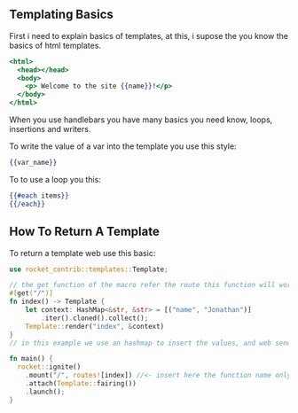 ## Templating Basics

First i need to explain basics of templates, at this, i supose the you know the basics of html templates.

```hbs
<html>
  <head></head>
  <body>
    <p> Welcome to the site {{name}}!</p>
  </body>
</html>
```

When you use handlebars you have many basics you need know, loops, insertions and writers.

To write the value of a var into the template you use this style:
```hbs
{{var_name}}
```

To to use a loop you this:
```hbs
{{#each items}}
{{/each}}
```

## How To Return A Template

To return a template web use this basic:

```rust
use rocket_contrib::templates::Template;

// the get function of the macro refer the route this function will work, you nned to insert this inside the routes macro of the main function too.
#[get("/")]
fn index() -> Template {
    let context: HashMap<&str, &str> = [("name", "Jonathan")]
        .iter().cloned().collect();
    Template::render("index", &context)
}
// in this example we use an hashmap to insert the values, and web send it to the Template render as we see above.

fn main() {
  rocket::ignite()
    .mount("/", routes![index]) //<- insert here the function name only, you can add more than one if you have multiple routes of it receive params
    .attach(Template::fairing())
    .launch();
}
```
